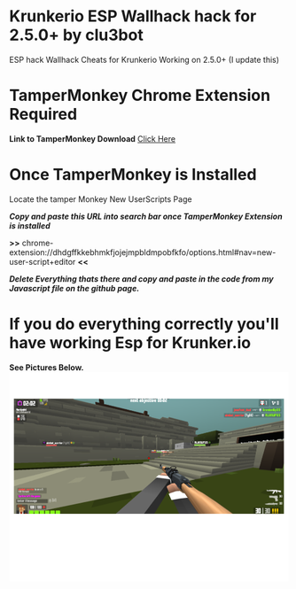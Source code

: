 # Krunkerio ESP Wallhack hack for 2.5.0+ by clu3bot
ESP hack Wallhack Cheats for Krunkerio Working on 2.5.0+ (I update this) 

# TamperMonkey Chrome Extension Required
**Link to TamperMonkey Download**
[Click Here](https://chrome.google.com/webstore/detail/tampermonkey/dhdgffkkebhmkfjojejmpbldmpobfkfo?hl=en)

# Once TamperMonkey is Installed

Locate the tamper Monkey New UserScripts Page 

***Copy and paste this URL into search bar once TamperMonkey Extension is installed***

**>>** chrome-extension://dhdgffkkebhmkfjojejmpbldmpobfkfo/options.html#nav=new-user-script+editor **<<**

***Delete Everything thats there and copy and paste in the code from my Javascript file on the github page.***

# If you do everything correctly you'll have working Esp for Krunker.io
**See Pictures Below.**
![KrunkerImage](/images/image1.png)
